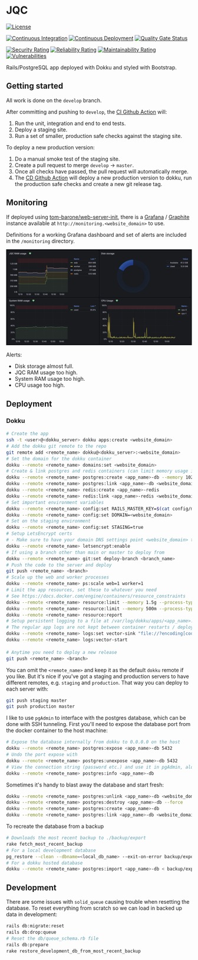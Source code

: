 # JQC

[![License](https://img.shields.io/github/license/tom-barone/JQC?color=969696)](https://github.com/tom-barone/JQC/blob/master/LICENSE)

[![Continuous Integration](https://github.com/tom-barone/JQC/actions/workflows/continuous-integration.yml/badge.svg?branch=develop)](https://github.com/tom-barone/JQC/actions/workflows/continuous-integration.yml)
[![Continuous Deployment](https://github.com/tom-barone/JQC/actions/workflows/continuous-deployment.yml/badge.svg?branch=master)](https://github.com/tom-barone/JQC/actions/workflows/continuous-deployment.yml)
[![Quality Gate Status](https://sonarcloud.io/api/project_badges/measure?project=tom-barone_JQC&metric=alert_status)](https://sonarcloud.io/summary/overall?id=tom-barone_JQC)

[![Security Rating](https://sonarcloud.io/api/project_badges/measure?project=tom-barone_JQC&metric=security_rating)](https://sonarcloud.io/summary/overall?id=tom-barone_JQC)
[![Reliability Rating](https://sonarcloud.io/api/project_badges/measure?project=tom-barone_JQC&metric=reliability_rating)](https://sonarcloud.io/summary/overall?id=tom-barone_JQC)
[![Maintainability Rating](https://sonarcloud.io/api/project_badges/measure?project=tom-barone_JQC&metric=sqale_rating)](https://sonarcloud.io/summary/overall?id=tom-barone_JQC)
[![Vulnerabilities](https://sonarcloud.io/api/project_badges/measure?project=tom-barone_JQC&metric=vulnerabilities)](https://sonarcloud.io/summary/overall?id=tom-barone_JQC)

Rails/PostgreSQL app deployed with Dokku and styled with Bootstrap.

## Getting started

All work is done on the `develop` branch.

After committing and pushing to `develop`, the
[CI Github Action](https://github.com/tom-barone/JQC/actions/workflows/continuous-integration.yml)
will:

1. Run the unit, integration and end to end tests.
1. Deploy a staging site.
1. Run a set of smaller, production safe checks against the staging site.

To deploy a new production version:

1. Do a manual smoke test of the staging site.
1. Create a pull request to merge `develop` -> `master`.
1. Once all checks have passed, the pull request will automatically merge.
1. The [CD Github Action](https://github.com/tom-barone/JQC/actions/workflows/continuous-deployment.yml)
   will deploy a new production version to dokku, run the production safe checks and create a new git release tag.

## Monitoring

If deployed using [tom-barone/web-server-init](https://github.com/tom-barone/web-server-init), there is a [Grafana](https://grafana.com) / [Graphite](https://graphiteapp.org/) instance available at `http://monitoring.<website_domain>` to use.

Definitions for a working Grafana dashboard and set of alerts are included in the `/monitoring` directory.

![Grafana Dashboard Screenshot](./monitoring/grafana_dashboard_screenshot.png)

Alerts:

- Disk storage almost full.
- JQC RAM usage too high.
- System RAM usage too high.
- CPU usage too high.

## Deployment

### Dokku

```bash
# Create the app
ssh -t <user>@<dokku_server> dokku apps:create <website_domain>
# Add the dokku git remote to the repo
git remote add <remote_name> dokku@<dokku_server>:<website_domain>
# Set the domain for the dokku container
dokku --remote <remote_name> domains:set <website_domain>
# Create & link postgres and redis containers (can limit memory usage in MB with --memory)
dokku --remote <remote_name> postgres:create <app_name>-db --memory 1024
dokku --remote <remote_name> postgres:link <app_name>-db <website_domain>
dokku --remote <remote_name> redis:create <app_name>-redis
dokku --remote <remote_name> redis:link <app_name>-redis <website_domain>
# Set important environment variables
dokku --remote <remote_name> config:set RAILS_MASTER_KEY=$(cat config/master.key)
dokku --remote <remote_name> config:set DOMAIN=<website_domain>
# Set on the staging environment
dokku --remote <remote_name> config:set STAGING=true
# Setup LetsEncrypt certs
# - Make sure to have your domain DNS settings point <website_domain> to the server before running this
dokku --remote <remote_name> letsencrypt:enable
# If using a branch other than main or master to deploy from
dokku --remote <remote_name> git:set deploy-branch <branch_name>
# Push the code to the server and deploy
git push <remote_name> <branch>
# Scale up the web and worker processes
dokku --remote <remote_name> ps:scale web=1 worker=1
# Limit the app resources, set these to whatever you need
# See https://docs.docker.com/engine/containers/resource_constraints
dokku --remote <remote_name> resource:limit --memory 1.5g --process-type web
dokku --remote <remote_name> resource:limit --memory 500m --process-type worker
dokku --remote <remote_name> resource:report
# Setup persistent logging to a file at /var/log/dokku/apps/<app_name>.log
# The regular app logs are not kept between container restarts / deploys
dokku --remote <remote_name> logs:set vector-sink "file://?encoding[codec]=csv&encoding[csv][fields][]=timestamp&encoding[csv][fields][]=message&encoding[csv][quote_style]=always&path=/var/log/dokku/apps/<app_name>.log"
dokku --remote <remote_name> logs:vector-start

# Anytime you need to deploy a new release
git push <remote_name> <branch>
```

You can omit the `<remote_name>` and keep it as the default `dokku` remote if you like.
But it's nice if you've got a staging and production servers to have different remotes,
e.g. `staging` and `production`. That way you can deploy to each server with:

```bash
git push staging master
git push production master
```

I like to use `pgAdmin` to interface with the postgres database, which can be done with SSH tunneling.
First you'll need to expose the database port from the docker container to the host machine:

```bash
# Expose the database internally from dokku to 0.0.0.0 on the host
dokku --remote <remote_name> postgres:expose <app_name>-db 5432
# Undo the port expose with
dokku --remote <remote_name> postgres:unexpose <app_name>-db 5432
# View the connection string (password etc.) and use it in pgAdmin, along with relevant SSH tunnel settings
dokku --remote <remote_name> postgres:info <app_name>-db
```

Sometimes it's handy to blast away the database and start fresh:

```bash
dokku --remote <remote_name> postgres:unlink <app_name>-db <website_domain>
dokku --remote <remote_name> postgres:destroy <app_name>-db --force
dokku --remote <remote_name> postgres:create <app_name>-db
dokku --remote <remote_name> postgres:link <app_name>-db <website_domain>
```

To recreate the database from a backup

```bash
# Downloads the most recent backup to ./backup/export
rake fetch_most_recent_backup
# For a local development database
pg_restore --clean --dbname=<local_db_name> --exit-on-error backup/export
# For a dokku hosted database
dokku --remote <remote_name> postgres:import <app_name>-db < backup/export
```

## Development

There are some issues with `solid_queue` causing trouble when resetting the database.
To reset everything from scratch so we can load in backed up data in development:

```bash
rails db:migrate:reset
rails db:drop:queue
# Reset the db/queue_schema.rb file
rails db:prepare
rake restore_development_db_from_most_recent_backup
```
